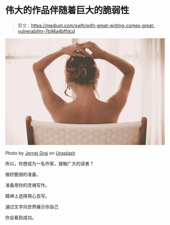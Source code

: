 # 伟大的作品伴随着巨大的脆弱性

> 原文：<https://medium.com/swlh/with-great-writing-comes-great-vulnerability-7b98a4bffdcd>

![](img/8c6e08c2c6db929c1ae48fde3bed0819.png)

Photo by [Jernej Graj](https://unsplash.com/@jernejgraj?utm_source=medium&utm_medium=referral) on [Unsplash](https://unsplash.com?utm_source=medium&utm_medium=referral)

所以，你想成为一名作家，接触广大的读者？

做好脆弱的准备。

准备用你的灵魂写作。

精神上选择用心去写。

通过文字向世界展示你自己

你会看到成功。